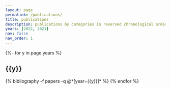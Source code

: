 ```yaml
---
layout: page
permalink: /publications/
title: publications
description: publications by categories in reversed chronological order. generated by jekyll-scholar.
years: [2022, 2021]
nav: false
nav_order: 1
---
```

<!-- _pages/publications.md -->
<div class="publications">

{%- for y in page.years %}
  <h2 class="year">{{y}}</h2>
  {% bibliography -f papers -q @*[year={{y}}]* %}
{% endfor %}

</div>
